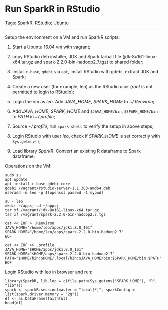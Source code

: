 # Run SparkR in RStudio
Tags: SparkR; RStudio; Ubuntu

------

Setup the environment on a VM and run SparkR scripts:

1. Start a Ubuntu 16.04 vm with vagrant;

1. copy RStudio deb installer, JDK and Spark tarball file
   (jdk-8u161-linux-x64.tar.gz and spark-2.2.0-bin-hadoop2.7.tgz) to shared folder;

1. Install `r-base`, `gdebi` via `apt`, install RStudio with gdebi, extract JDK and Spark;

1. Create a new user (for example, leo) as the RStudio user
   (*root* is not permitted to login to RStudio);

1. Login the vm as *leo*. Add *JAVA_HOME*, *SPARK_HOME* to *~/.Renviron*;

1. Add *JAVA_HOME*, *SPARK_HOME* and `$JAVA_HOME/bin`, `$SPARK_HOME/bin` to
   *PATH* in *~/.profile*;

1. Source *~/.profile*, run `spark-shell` to verify the setup in above steps;

1. Login RStudio with user *leo*, check if *SPARK_HOME* is set correctly with
   `Sys.getenv()`;

1. Load library *SparkR*. Convert an existing R dataframe to Spark dataframe;

Operations on the VM:
```
sudo su
apt update
apt install r-base gdebi-core
gdebi /vagrant/rstudio-server-1.1.383-amd64.deb
useradd -m leo -p $(openssl passwd -1 mypwd)

su - leo
mkdir ~/apps; cd ~/apps;
tar xf /vagrant/jdk-8u161-linux-x64.tar.gz
tar xf /vagrant/spark-2.2.0-bin-hadoop2.7.tgz

cat << EOF > .Renviron
JAVA_HOME="/home/leo/apps/jdk1.8.0_161"
SPARK_HOME="/home/leo/apps/spark-2.2.0-bin-hadoop2.7"
EOF

cat << EOF >> .profile
JAVA_HOME="$HOME/apps/jdk1.8.0_161"
SPARK_HOME="$HOME/apps/spark-2.2.0-bin-hadoop2.7"
PATH="$HOME/bin:$HOME/.local/bin:$JAVA_HOME/bin:$SPARK_HOME/bin:$PATH"
EOF
```

Login RStudio with leo in browser and run:
```
library(SparkR, lib.loc = c(file.path(Sys.getenv("SPARK_HOME"), "R", "lib")))
spark <- sparkR.session(master = "local[*]", sparkConfig = list(spark.driver.memory = "2g"))
df <- as.DataFrame(faithful)
head(df)
```
